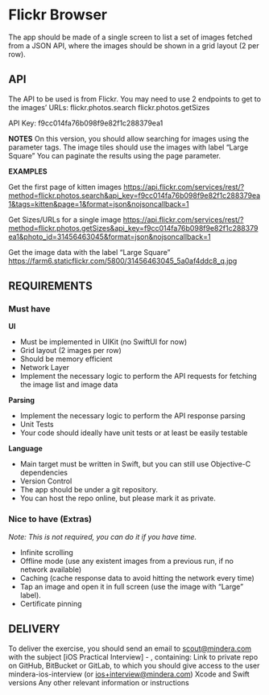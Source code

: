 #  Flickr Browser

The app should be made of a single screen to list a set of images fetched from a JSON API, where the images should be shown in a grid layout (2 per row).

## API

The API to be used is from Flickr. You may need to use 2 endpoints to get to the images’ URLs:
flickr.photos.search
flickr.photos.getSizes

API Key: f9cc014fa76b098f9e82f1c288379ea1

**NOTES**
On this version, you should allow searching for images using the parameter tags.
The image tiles should use the images with label “Large Square”
You can paginate the results using the page parameter.

**EXAMPLES**

Get the first page of kitten images
https://api.flickr.com/services/rest/?method=flickr.photos.search&api_key=f9cc014fa76b098f9e82f1c288379ea1&tags=kitten&page=1&format=json&nojsoncallback=1

Get Sizes/URLs for a single image
https://api.flickr.com/services/rest/?method=flickr.photos.getSizes&api_key=f9cc014fa76b098f9e82f1c288379ea1&photo_id=31456463045&format=json&nojsoncallback=1

Get the image data with the label “Large Square”
https://farm6.staticflickr.com/5800/31456463045_5a0af4ddc8_q.jpg

## REQUIREMENTS

### Must have

**UI**

- Must be implemented in UIKit (no SwiftUI for now)
- Grid layout (2 images per row)
- Should be memory efficient
- Network Layer
- Implement the necessary logic to perform the API requests for fetching the image list and image data

**Parsing**

- Implement the necessary logic to perform the API response parsing
- Unit Tests
- Your code should ideally have unit tests or at least be easily testable

**Language**

- Main target must be written in Swift, but you can still use Objective-C dependencies
- Version Control
- The app should be under a git repository.
- You can host the repo online, but please mark it as private.

### Nice to have (Extras)

_Note: This is not required, you can do it if you have time._
- Infinite scrolling
- Offline mode (use any existent images from a previous run, if no network available)
- Caching (cache response data to avoid hitting the network every time)  
- Tap an image and open it in full screen (use the image with “Large” label).
- Certificate pinning

## DELIVERY
To deliver the exercise, you should send an email to scout@mindera.com with the subject [iOS Practical Interview] - <your name>, containing:
Link to private repo on GitHub, BitBucket or GitLab, to which you should give access to the user mindera-ios-interview (or ios+interview@mindera.com)
Xcode and Swift versions
Any other relevant information or instructions
